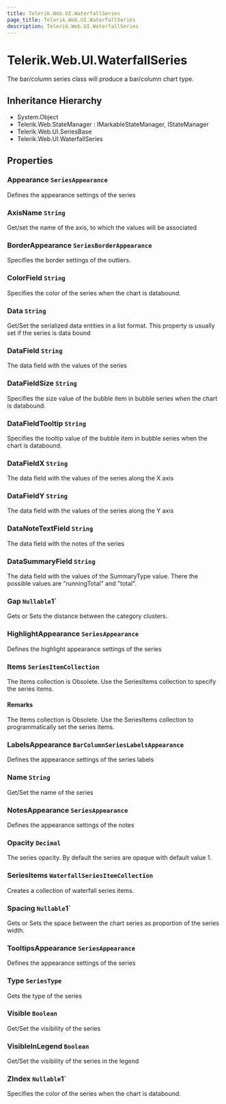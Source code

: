 ```yaml
---
title: Telerik.Web.UI.WaterfallSeries
page_title: Telerik.Web.UI.WaterfallSeries
description: Telerik.Web.UI.WaterfallSeries
---
```


# Telerik.Web.UI.WaterfallSeries

The bar/column series class will produce a bar/column chart type.

## Inheritance Hierarchy

* System.Object
* Telerik.Web.StateManager : IMarkableStateManager, IStateManager
* Telerik.Web.UI.SeriesBase
* Telerik.Web.UI.WaterfallSeries

## Properties

###  Appearance `SeriesAppearance`

Defines the appearance settings of the series

###  AxisName `String`

Get/set the name of the axis, to which the values will be associated

###  BorderAppearance `SeriesBorderAppearance`

Specifies the border settings of the outliers.

###  ColorField `String`

Specifies the color of the series when the chart is databound.

###  Data `String`

Get/Set the serialized data entities in a list format. This property is usually set if the series is data bound

###  DataField `String`

The data field with the values of the series

###  DataFieldSize `String`

Specifies the size value of the bubble item in bubble series when the chart is databound.

###  DataFieldTooltip `String`

Specifies the tooltip value of the bubble item in bubble series when the chart is databound.

###  DataFieldX `String`

The data field with the values of the series along the X axis

###  DataFieldY `String`

The data field with the values of the series along the Y axis

###  DataNoteTextField `String`

The data field with the notes of the series

###  DataSummaryField `String`

The data field with the values of the SummaryType value.
            There the possible values are "runningTotal" and "total".

###  Gap `Nullable`1`

Gets or Sets the distance between the category clusters.

###  HighlightAppearance `SeriesAppearance`

Defines the highlight appearance settings of the series

###  Items `SeriesItemCollection`

The Items collection is Obsolete. Use the SeriesItems collection to specify the series items.

#### Remarks
The Items collection is Obsolete. Use the SeriesItems collection to programmatically set the series items.

###  LabelsAppearance `BarColumnSeriesLabelsAppearance`

Defines the appearance settings of the series labels

###  Name `String`

Get/Set the name of the series

###  NotesAppearance `SeriesAppearance`

Defines the appearance settings of the notes

###  Opacity `Decimal`

The series opacity. By default the series are opaque with default value 1.

###  SeriesItems `WaterfallSeriesItemCollection`

Creates a collection of waterfall series items.

###  Spacing `Nullable`1`

Gets or Sets the space between the chart series as proportion of the series width.

###  TooltipsAppearance `SeriesAppearance`

Defines the appearance settings of the series

###  Type `SeriesType`

Gets the type of the series

###  Visible `Boolean`

Get/Set the visibility of the series

###  VisibleInLegend `Boolean`

Get/Set the visibility of the series in the legend

###  ZIndex `Nullable`1`

Specifies the color of the series when the chart is databound.


